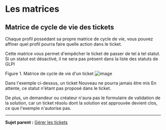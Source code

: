 Les matrices
============

Matrice de cycle de vie des tickets
-----------------------------------

Chaque profil possédant sa propre matrice de cycle de vie, vous pouvez affiner quel profil pourra faire quelle action dans le ticket.

Cette matrice vous permet d'empêcher le ticket de passer de tel à tel statut.
Si un statut est désactivé, il ne sera pas présent dans la liste des statuts de GLPI

Figure 1. Matrice de cycle de vie d'un ticket
![image](docs/image/CycleVieTicket.png)

Dans l'exemple ci-dessus, un ticket Nouveau ne pourra jamais être mis En attente, ce statut n'étant pas proposé dans le ticket.

De plus, un demandeur ou créateur n'aura pas le formulaire de validation de la solution, car un ticket résolu dont la solution est approuvée devient clos, ce que l'exemple n'autorise pas.


--------
**Sujet parent :** [Gérer les 
tickets](../glpi/helpdesk_ticket.html "Les tickets dans GLPI, caractéristiques et utilisation")
